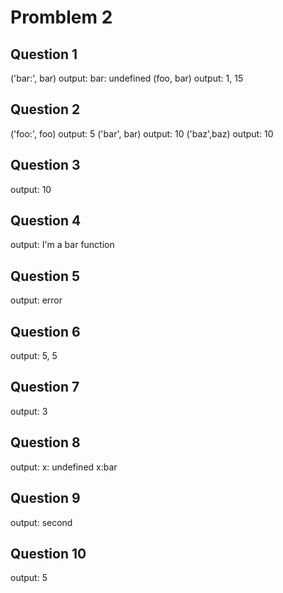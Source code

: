 
# Promblem 2

## Question 1

('bar:', bar) output: bar: undefined 
(foo, bar) output: 1, 15

## Question 2

('foo:', foo) output: 5
('bar', bar) output: 10
('baz',baz) output: 10

## Question 3

output: 10

## Question 4

output: I'm a bar function

## Question 5

output: error

## Question 6 

output: 5, 5

## Question 7

output: 3

## Question 8

output: x: undefined x:bar

## Question 9

output: second

## Question 10

output: 5
